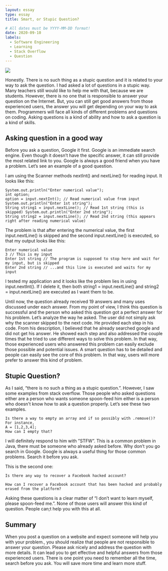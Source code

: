 ```yaml
---
layout: essay
type: essay
title: Smart, or Stupic Question?

# All dates must be YYYY-MM-DD format!
date: 2020-09-10
labels:
  - Software Engineering
  - Learning
  - Stack Overflow
  - Question
---
```


<img class="ui image" src="{{ site.baseurl }}/images/123.jpg">

   Honestly. There is no such thing as a stupic question and it is related to your way to ask the question. I had asked a lot of questions in a stupic way. Many teachers still would like to help me with that, because we are students. However, there is no one that is responsible to answer your question on the Internet. But, you can still get good answers from those experienced users,  the answer you will get depending on your way to ask them. Programmers will face all kinds of different problems and questions on coding. Asking questions is a kind of ability and how to ask a question is a kind of skills. 

  ## Asking question in a good way
   Before you ask a question, Google it first. Google is an immediate search engine. Even though it doesn’t have the specific answer, it can still provide the most related link to you. Google is always a good friend when you have a problem. Let’s see an example of a good question.

I am using the Scanner methods nextInt() and nextLine() for reading input.
It looks like this:
```
System.out.println("Enter numerical value"); 
int option; 
option = input.nextInt(); // Read numerical value from input System.out.println("Enter 1st string"); 
String string1 = input.nextLine(); // Read 1st string (this is skipped) System.out.println("Enter 2nd string"); 
String string2 = input.nextLine(); // Read 2nd string (this appears right after reading numerical value)
```
The problem is that after entering the numerical value, the first input.nextLine() is skipped and the second input.nextLine() is executed, so that my output looks like this:
```
Enter numerical value 
3 // This is my input 
Enter 1st string // The program is supposed to stop here and wait for my input, but is skipped 
Enter 2nd string // ...and this line is executed and waits for my input
```
  I tested my application and it looks like the problem lies in using input.nextInt(). If I delete it, then both string1 = input.nextLine() and string2 = input.nextLine() are executed as I want them to be.
  
  Until now, the question already received 19 answers and  many uses discussed under each answer. From my point of view, I think this question is successful and the person who asked this question got a perfect answer for his problem. Let’s analyze the way he asked. The user did not simply ask why the scanner skipped to the next code. He provided each step in his code. From his description, I believed that he already searched google and did not get his answer. He showed each step and also addressed the couple times that he tried to use different ways to solve this problem. In that way, those experienced users who answered this problem can easily exclude those possible and potential issues.  A smart question has to be detailed and people can easily see the core of this problem. In that way, users will more prefer to answer this kind of problem.

## Stupic Question?
   As I said, “there is no such a thing as a stupic question.”. However, I saw some examples from stack overflow. Those people who asked questions either are a person who wants someone spoon-feed him either is a person who doesn't know how to ask a question properly. Let’s see these two examples.
```
Is there a way to empty an array and if so possibly with .remove()?
For instance,
A = [1,2,3,4];
How can I empty that?
```
   I will definitely respond to him with ”STFW”. This is a common problem in Java, there must be someone who already asked before. Why don’t you go search in Google. Google is always a useful thing for those common problems. Search it before you ask.
	
This is the second one:
```
Is there any way to recover a Facebook hacked account? 

How can I recover a Facebook account that has been hacked and probably erased from the platform?
```

   Asking these questions is a clear matter of “I don’t want to learn myself, please spoon-feed me.”. None of those users will answer this kind of question. People can;t help you with this at all. 

## Summary
   When you post a question on a website and expect someone will help you with your problem., you should realize that people are not responsible to answer your question. Please ask nicely and address the question with more details. It can lead you to get effective and helpful answers from those experienced users. There is one point you need to remember all the time, search before you ask. You will save more time and learn more stuff.

